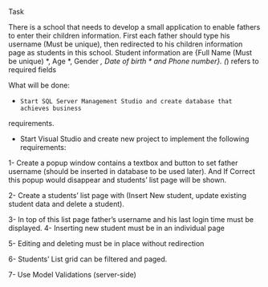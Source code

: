 Task

There is a school that needs to develop a small application to enable fathers to enter their children information. First each father should type his username (Must be unique), then redirected to his children information page as students in this school. Student information are {Full Name (Must be unique) *, Age *, Gender *, Date of birth * and Phone number}.
(*) refers to required fields

What will be done:
-     Start SQL Server Management Studio and create database that achieves business
requirements.

-	Start Visual Studio and create new project to implement the following requirements: 

1- Create a popup window contains a textbox and button to set father username (should be inserted in database to be used later). And If Correct this popup would disappear and students’ list page will be shown.

2- Create a students’ list page with (Insert New student, update existing student data and delete a student).

3- In top of this list page father’s username and his last login time must be displayed.
 4- Inserting new student must be in an individual page

5-  Editing and deleting must be in place without redirection 

6-  Students’ List grid can be filtered and paged.

7-  Use Model Validations (server-side) 
